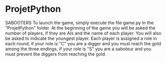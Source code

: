 # ProjetPython
SABOOTERS
To launch the game, simply execute the file game.py in the "ProjetPython" folder.
At the beginning of the game you will be asked the number of players, if they are AIs and the name of each player. You will also be asked to indicate the youngest player.
Each player is assigned a role in each round, if your role is "C" you are a digger and you must reach the gold among the three endings, if your role is "S" you are a saboteur and you must prevent the diggers from reaching the gold.
